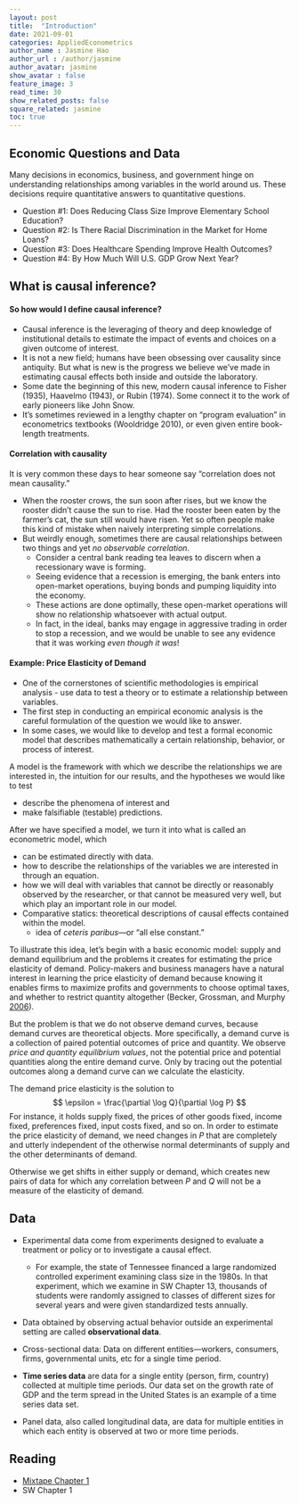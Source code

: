 ```yaml
---
layout: post
title:  "Introduction"
date: 2021-09-01
categories: AppliedEconometrics
author_name : Jasmine Hao
author_url : /author/jasmine
author_avatar: jasmine
show_avatar : false
feature_image: 3
read_time: 30
show_related_posts: false
square_related: jasmine
toc: true
---
```


## Economic Questions and Data

Many decisions in economics, business, and government hinge on understanding relationships among variables in the world around us. These decisions require quantitative answers to quantitative questions.

* Question #1: Does Reducing Class Size Improve Elementary School Education?
* Question #2: Is There Racial Discrimination in the Market for Home Loans?
* Question #3: Does Healthcare Spending Improve Health Outcomes?
* Question #4: By How Much Will U.S. GDP Grow Next Year?

## What is causal inference?

#### So how would I define causal inference?

* Causal inference is the leveraging of theory and deep knowledge of institutional details to estimate the impact of events and choices on a given outcome of interest.
* It is not a new field; humans have been obsessing over causality since antiquity. But what is new is the progress we believe we’ve made in estimating causal effects both inside and outside the laboratory.
* Some date the beginning of this new, modern causal inference to Fisher (1935), Haavelmo (1943), or Rubin (1974). Some connect it to the work of early pioneers like John Snow.
* It’s sometimes reviewed in a lengthy chapter on “program evaluation” in econometrics textbooks (Wooldridge 2010), or even given entire book-length treatments.

#### Correlation with causality

It is very common these days to hear someone say “correlation does not mean causality.”

* When the rooster crows, the sun soon after rises, but we know the rooster didn’t cause the sun to rise. Had the rooster been eaten by the farmer’s cat, the sun still would have risen. Yet so often people make this kind of mistake when naively interpreting simple correlations.
* But weirdly enough, sometimes there are causal relationships between two things and yet *no observable correlation*.
  * Consider a central bank reading tea leaves to discern when a recessionary wave is forming.
  * Seeing evidence that a recession is emerging, the bank enters into open-market operations, buying bonds and pumping liquidity into the economy.
  * These actions are done optimally, these open-market operations will show no relationship whatsoever with actual output.
  * In fact, in the ideal, banks may engage in aggressive trading in order to stop a recession, and we would be unable to see any evidence that it was working *even though it was*!

#### Example: Price Elasticity of Demand

* One of the cornerstones of scientific methodologies is empirical analysis - use data to test a theory or to estimate a relationship between variables.
* The first step in conducting an empirical economic analysis is the careful formulation of the question we would like to answer.
* In some cases, we would like to develop and test a formal economic model that describes mathematically a certain relationship, behavior, or process of interest.

A model is the framework with which we describe the relationships we are interested in, the intuition for our results, and the hypotheses we would like to test
* describe the phenomena of interest and
* make falsifiable (testable) predictions.

After we have specified a model, we turn it into what is called an econometric model, which
  * can be estimated directly with data.
  * how to describe the relationships of the variables we are interested in through an equation.
  * how we will deal with variables that cannot be directly or reasonably observed by the researcher, or that cannot be measured very well, but which play an important role in our model.
* Comparative statics: theoretical descriptions of causal effects contained within the model.
  * idea of *ceteris paribus*—or “all else constant.”

To illustrate this idea, let’s begin with a basic economic model: supply and demand equilibrium and the problems it creates for estimating the price elasticity of demand. Policy-makers and business managers have a natural interest in learning the price elasticity of demand because knowing it enables firms to maximize profits and governments to choose optimal taxes, and whether to restrict quantity altogether (Becker, Grossman, and Murphy [2006](https://mixtape.scunning.com/references.html#ref-Becker2006)).

But the problem is that we do not observe demand curves, because demand curves are theoretical objects. More specifically, a demand curve is a collection of paired potential outcomes of price and quantity. We observe *price and quantity equilibrium values*, not the potential price and potential quantities along the entire demand curve. Only by tracing out the potential outcomes along a demand curve can we calculate the elasticity.



The demand price elasticity is the solution to
$$
\epsilon = \frac{\partial \log Q}{\partial \log P}
$$
For instance, it holds supply fixed, the prices of other goods fixed, income fixed, preferences fixed, input costs fixed, and so on. In order to estimate the price elasticity of demand, we need changes in $P$ that are completely and utterly independent of the otherwise normal determinants of supply and the other determinants of demand.

Otherwise we get shifts in either supply or demand, which creates new pairs of data for which any correlation between $P$​ and $Q$​ will not be a measure of the elasticity of demand.

## Data

* Experimental data come from experiments designed to evaluate a treatment or policy or to investigate a causal effect.
  * For example, the state of Tennessee financed a large randomized controlled experiment examining class size in the 1980s. In that experiment, which we examine in SW Chapter 13, thousands of students were randomly assigned to classes of different sizes for several years and were given standardized tests annually.
* Data obtained by observing actual behavior outside an experimental setting are called **observational data**.


* Cross-sectional data: Data on different entities—workers, consumers, firms, governmental units, etc for a single time period.
* **Time series data** are data for a single entity (person, firm, country) collected at multiple time periods. Our data set on the growth rate of GDP and the term spread in the United States is an example of a time series data set.
* Panel data, also called longitudinal data, are data for multiple entities in which each entity is observed at two or more time periods.



## Reading

* [Mixtape Chapter 1](https://mixtape.scunning.com/introduction.html#what-is-causal-inference)
* SW Chapter 1
